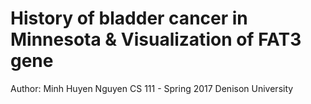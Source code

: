 # History of bladder cancer in Minnesota & Visualization of FAT3 gene
Author: Minh Huyen Nguyen
CS 111 - Spring 2017 
Denison University
